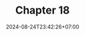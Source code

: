 ---
weight: 2900
title: "Chapter 18"
description: ""
icon: "article"
date: "2024-08-24T23:42:26+07:00"
lastmod: "2024-08-24T23:42:26+07:00"
draft: false
toc: true
---